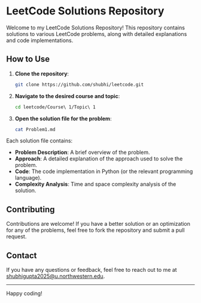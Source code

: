 
# LeetCode Solutions Repository

Welcome to my LeetCode Solutions Repository! This repository contains solutions to various LeetCode problems, along with detailed explanations and code implementations.

## How to Use

1. **Clone the repository**:
   ```bash
   git clone https://github.com/shubhi/leetcode.git
   ```

2. **Navigate to the desired course and topic**:
   ```bash
   cd leetcode/Course\ 1/Topic\ 1
   ```

3. **Open the solution file for the problem**:
   ```bash
   cat Problem1.md
   ```

Each solution file contains:
- **Problem Description**: A brief overview of the problem.
- **Approach**: A detailed explanation of the approach used to solve the problem.
- **Code**: The code implementation in Python (or the relevant programming language).
- **Complexity Analysis**: Time and space complexity analysis of the solution.

## Contributing

Contributions are welcome! If you have a better solution or an optimization for any of the problems, feel free to fork the repository and submit a pull request.

## Contact

If you have any questions or feedback, feel free to reach out to me at [shubhigupta2025@u.northwestern.edu](mailto:shubhigupta2025@u.northwestern.edu).

---

Happy coding!
